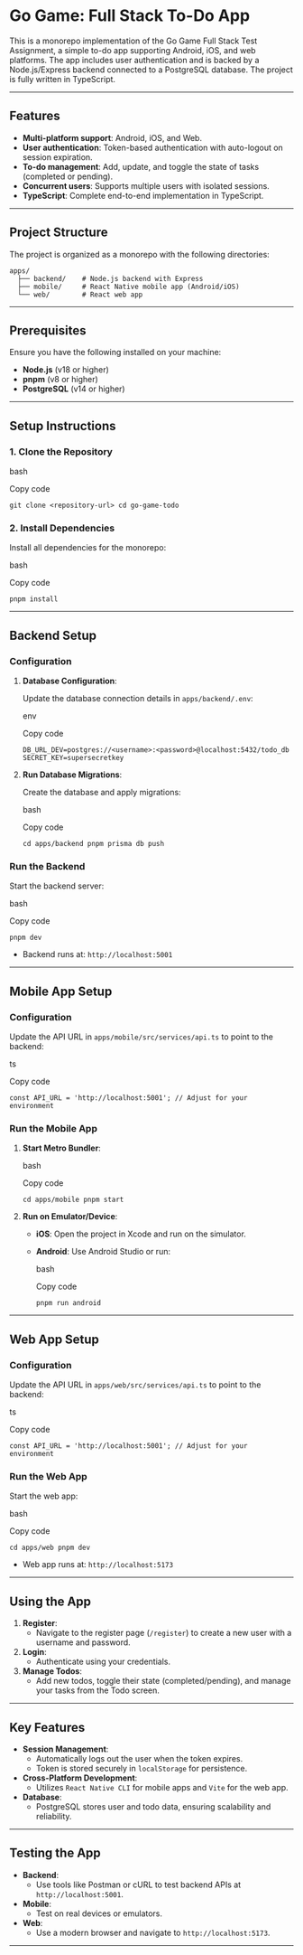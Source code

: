 # Go Game: Full Stack To-Do App

This is a monorepo implementation of the Go Game Full Stack Test Assignment, a simple to-do app supporting Android, iOS, and web platforms. The app includes user authentication and is backed by a Node.js/Express backend connected to a PostgreSQL database. The project is fully written in TypeScript.

---

## Features

- **Multi-platform support**: Android, iOS, and Web.
- **User authentication**: Token-based authentication with auto-logout on session expiration.
- **To-do management**: Add, update, and toggle the state of tasks (completed or pending).
- **Concurrent users**: Supports multiple users with isolated sessions.
- **TypeScript**: Complete end-to-end implementation in TypeScript.

---

## Project Structure

The project is organized as a monorepo with the following directories:

```plaintext
apps/
  ├── backend/    # Node.js backend with Express
  ├── mobile/     # React Native mobile app (Android/iOS)
  └── web/        # React web app
```
* * * * *

Prerequisites
-------------

Ensure you have the following installed on your machine:

-   **Node.js** (v18 or higher)
-   **pnpm** (v8 or higher)
-   **PostgreSQL** (v14 or higher)

* * * * *

Setup Instructions
------------------

### 1\. Clone the Repository

bash

Copy code

`git clone <repository-url>
cd go-game-todo`

### 2\. Install Dependencies

Install all dependencies for the monorepo:

bash

Copy code

`pnpm install`

* * * * *

Backend Setup
-------------

### Configuration

1.  **Database Configuration**:

    Update the database connection details in `apps/backend/.env`:

    env

    Copy code

    `DB_URL_DEV=postgres://<username>:<password>@localhost:5432/todo_db
    SECRET_KEY=supersecretkey`

2.  **Run Database Migrations**:

    Create the database and apply migrations:

    bash

    Copy code

    `cd apps/backend
    pnpm prisma db push`

### Run the Backend

Start the backend server:

bash

Copy code

`pnpm dev`

-   Backend runs at: `http://localhost:5001`

* * * * *

Mobile App Setup
----------------

### Configuration

Update the API URL in `apps/mobile/src/services/api.ts` to point to the backend:

ts

Copy code

`const API_URL = 'http://localhost:5001'; // Adjust for your environment`

### Run the Mobile App

1.  **Start Metro Bundler**:

    bash

    Copy code

    `cd apps/mobile
    pnpm start`

2.  **Run on Emulator/Device**:

    -   **iOS**: Open the project in Xcode and run on the simulator.

    -   **Android**: Use Android Studio or run:

        bash

        Copy code

        `pnpm run android`

* * * * *

Web App Setup
-------------

### Configuration

Update the API URL in `apps/web/src/services/api.ts` to point to the backend:

ts

Copy code

`const API_URL = 'http://localhost:5001'; // Adjust for your environment`

### Run the Web App

Start the web app:

bash

Copy code

`cd apps/web
pnpm dev`

-   Web app runs at: `http://localhost:5173`

* * * * *

Using the App
-------------

1.  **Register**:
    -   Navigate to the register page (`/register`) to create a new user with a username and password.
2.  **Login**:
    -   Authenticate using your credentials.
3.  **Manage Todos**:
    -   Add new todos, toggle their state (completed/pending), and manage your tasks from the Todo screen.

* * * * *

Key Features
------------

-   **Session Management**:
    -   Automatically logs out the user when the token expires.
    -   Token is stored securely in `localStorage` for persistence.
-   **Cross-Platform Development**:
    -   Utilizes `React Native CLI` for mobile apps and `Vite` for the web app.
-   **Database**:
    -   PostgreSQL stores user and todo data, ensuring scalability and reliability.

* * * * *

Testing the App
---------------

-   **Backend**:
    -   Use tools like Postman or cURL to test backend APIs at `http://localhost:5001`.
-   **Mobile**:
    -   Test on real devices or emulators.
-   **Web**:
    -   Use a modern browser and navigate to `http://localhost:5173`.

* * * * *
